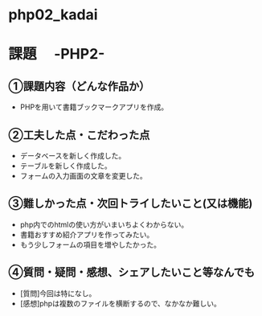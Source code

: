 # php02_kadai
# 課題　 -PHP2-

## ①課題内容（どんな作品か）
- PHPを用いて書籍ブックマークアプリを作成。

## ②工夫した点・こだわった点
- データベースを新しく作成した。
- テーブルを新しく作成した。
- フォームの入力画面の文章を変更した。

## ③難しかった点・次回トライしたいこと(又は機能)
- php内でのhtmlの使い方がいまいちよくわからない。
- 書籍おすすめ紹介アプリを作ってみたい。
- もう少しフォームの項目を増やしたかった。

## ④質問・疑問・感想、シェアしたいこと等なんでも
- [質問]今回は特になし。
- [感想]phpは複数のファイルを横断するので、なかなか難しい。
